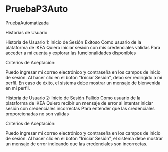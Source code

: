 # PruebaP3Auto
PruebaAutomatizada

Historias de Usuario


Historia de Usuario 1: Inicio de Sesión Exitoso
Como usuario de la plataforma de IKEA
Quiero iniciar sesión con mis credenciales válidas
Para acceder a mi cuenta y explorar las funcionalidades disponibles

Criterios de Aceptación:

Puedo ingresar mi correo electrónico y contraseña en los campos de inicio de sesión.
Al hacer clic en el botón "Iniciar Sesión", debo ser redirigido a mi perfil.
En caso de éxito, el sistema debe mostrar un mensaje de bienvenida en mi perfil.

Historia de Usuario 2: Inicio de Sesión Fallido
Como usuario de la plataforma de IKEA
Quiero recibir un mensaje de error al intentar iniciar sesión con credenciales incorrectas
Para entender que las credenciales proporcionadas no son válidas

Criterios de Aceptación:

Puedo ingresar mi correo electrónico y contraseña en los campos de inicio de sesión.
Al hacer clic en el botón "Iniciar Sesión", el sistema debe mostrar un mensaje de error indicando que las credenciales son incorrectas.
